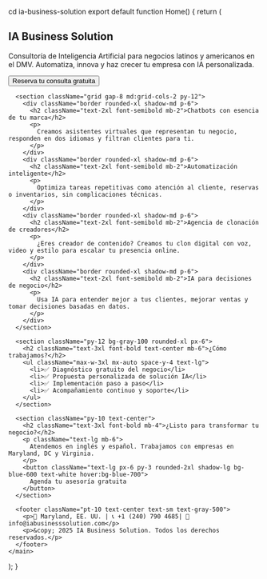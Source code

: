 cd ia-business-solution
export default function Home() {
  return (
    <main className="p-4 md:p-10 bg-white text-gray-900">
      <section className="text-center py-10">
        <h1 className="text-4xl md:text-6xl font-bold mb-4">
          IA Business Solution
        </h1>
        <p className="text-xl max-w-2xl mx-auto">
          Consultoría de Inteligencia Artificial para negocios latinos y americanos en el DMV.
          Automatiza, innova y haz crecer tu empresa con IA personalizada.
        </p>
        <button className="mt-6 text-lg px-6 py-3 rounded-2xl shadow-lg bg-blue-600 text-white hover:bg-blue-700">
          Reserva tu consulta gratuita
        </button>
      </section>

      <section className="grid gap-8 md:grid-cols-2 py-12">
        <div className="border rounded-xl shadow-md p-6">
          <h2 className="text-2xl font-semibold mb-2">Chatbots con esencia de tu marca</h2>
          <p>
            Creamos asistentes virtuales que representan tu negocio, responden en dos idiomas y filtran clientes para ti.
          </p>
        </div>
        <div className="border rounded-xl shadow-md p-6">
          <h2 className="text-2xl font-semibold mb-2">Automatización inteligente</h2>
          <p>
            Optimiza tareas repetitivas como atención al cliente, reservas o inventarios, sin complicaciones técnicas.
          </p>
        </div>
        <div className="border rounded-xl shadow-md p-6">
          <h2 className="text-2xl font-semibold mb-2">Agencia de clonación de creadores</h2>
          <p>
            ¿Eres creador de contenido? Creamos tu clon digital con voz, video y estilo para escalar tu presencia online.
          </p>
        </div>
        <div className="border rounded-xl shadow-md p-6">
          <h2 className="text-2xl font-semibold mb-2">IA para decisiones de negocio</h2>
          <p>
            Usa IA para entender mejor a tus clientes, mejorar ventas y tomar decisiones basadas en datos.
          </p>
        </div>
      </section>

      <section className="py-12 bg-gray-100 rounded-xl px-6">
        <h2 className="text-3xl font-bold text-center mb-6">¿Cómo trabajamos?</h2>
        <ul className="max-w-3xl mx-auto space-y-4 text-lg">
          <li>✅ Diagnóstico gratuito del negocio</li>
          <li>✅ Propuesta personalizada de solución IA</li>
          <li>✅ Implementación paso a paso</li>
          <li>✅ Acompañamiento continuo y soporte</li>
        </ul>
      </section>

      <section className="py-10 text-center">
        <h2 className="text-3xl font-bold mb-4">¿Listo para transformar tu negocio?</h2>
        <p className="text-lg mb-6">
          Atendemos en inglés y español. Trabajamos con empresas en Maryland, DC y Virginia.
        </p>
        <button className="text-lg px-6 py-3 rounded-2xl shadow-lg bg-blue-600 text-white hover:bg-blue-700">
          Agenda tu asesoría gratuita
        </button>
      </section>

      <footer className="pt-10 text-center text-sm text-gray-500">
        <p>📍 Maryland, EE. UU. | 📞 +1 (240) 790 4685| 📧 info@iabusinesssolution.com</p>
        <p>&copy; 2025 IA Business Solution. Todos los derechos reservados.</p>
      </footer>
    </main>
  );
}

